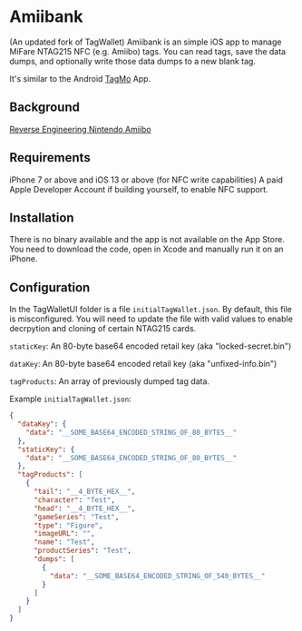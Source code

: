 # Amiibank


(An updated fork of TagWallet)
Amiibank is an simple iOS app to manage MiFare NTAG215 NFC (e.g. Amiibo) tags. You can read tags, save the data dumps, 
and optionally write those data dumps to a new blank tag.

It's similar to the Android [TagMo](https://github.com/HiddenRamblings/TagMo) App.

## Background

[Reverse Engineering Nintendo Amiibo](https://kevinbrewster.github.io/Amiibo-Reverse-Engineering/)

## Requirements

iPhone 7 or above and iOS 13 or above (for NFC write capabilities)
A paid Apple Developer Account if building yourself, to enable NFC support.

## Installation

There is no binary available and the app is not available on the App Store. You need to download the code, 
open in Xcode and manually run it on an iPhone. 

## Configuration

In the TagWalletUI folder is a file `initialTagWallet.json`. By default, this file is misconfigured. You will need 
to update the file with valid values to enable decrpytion and cloning of certain NTAG215 cards. 

`staticKey`: An 80-byte base64 encoded retail key (aka "locked-secret.bin")

`dataKey`: An 80-byte base64 encoded retail key (aka "unfixed-info.bin")

`tagProducts`: An array of previously dumped tag data.


Example `initialTagWallet.json`:

```json
{
  "dataKey": {
    "data": "__SOME_BASE64_ENCODED_STRING_OF_80_BYTES__"
  },
  "staticKey": {
    "data": "__SOME_BASE64_ENCODED_STRING_OF_80_BYTES__"
  },
  "tagProducts": [
    {
      "tail": "__4_BYTE_HEX__",
      "character": "Test",
      "head": "__4_BYTE_HEX__",
      "gameSeries": "Test",
      "type": "Figure",
      "imageURL": "",
      "name": "Test",
      "productSeries": "Test",
      "dumps": [
        {
          "data": "__SOME_BASE64_ENCODED_STRING_OF_540_BYTES__"
        }
      ]
    }
  ]
}
```




